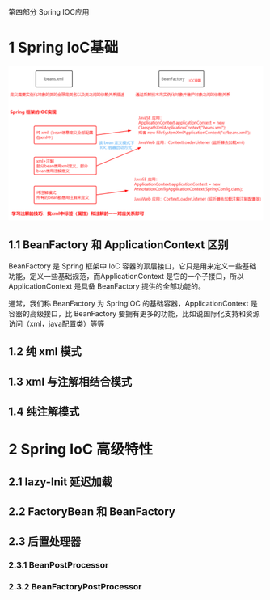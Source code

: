 第四部分 Spring IOC应用

# 1 Spring IoC基础

![image-20220327120546407](assest/image-20220327120546407.png)

## 1.1 BeanFactory 和 ApplicationContext 区别

BeanFactory 是 Spring 框架中 IoC 容器的顶层接口，它只是用来定义一些基础功能，定义一些基础规范，而ApplicationContext 是它的一个子接口，所以 ApplicationContext 是具备 BeanFactory 提供的全部功能的。

通常，我们称 BeanFactory 为 SpringIOC 的基础容器，ApplicationContext 是容器的高级接口，比 BeanFactory 要拥有更多的功能，比如说国际化支持和资源访问（xml，java配置类）等等



## 1.2 纯 xml 模式

## 1.3 xml 与注解相结合模式

## 1.4 纯注解模式

# 2 Spring IoC 高级特性

## 2.1 lazy-Init 延迟加载

## 2.2 FactoryBean 和 BeanFactory

## 2.3 后置处理器

### 2.3.1 BeanPostProcessor

### 2.3.2 BeanFactoryPostProcessor